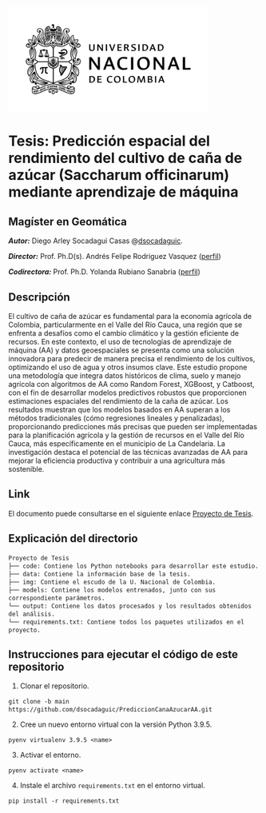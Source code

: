 <img src="https://github.com/dsocadaguic/PrediccionCanaAzucarAA/blob/main/img/EscudoUN.png" width="400"/>

# Tesis: Predicción espacial del rendimiento del cultivo de caña de azúcar (Saccharum officinarum) mediante aprendizaje de máquina

## Magíster en Geomática

***Autor:*** Diego Arley Socadagui Casas @[dsocadaguic](https://github.com/dsocadaguic).

***Director:*** Prof. Ph.D(s). Andrés Felipe Rodriguez Vasquez ([perfil](https://scholar.google.es/citations?user=7D4jWaUAAAAJ&hl=es))

***Codirectora:*** Prof. Ph.D. Yolanda Rubiano Sanabria ([perfil](https://cienciasagrarias.bogota.unal.edu.co/facultad/profesores/yolanda-rubiano-sanabria))

## Descripción
El cultivo de caña de azúcar es fundamental para la economía agrícola de Colombia, particularmente en el Valle del Río Cauca, una región que se enfrenta a desafíos como el cambio climático y la gestión eficiente de recursos. En este contexto, el uso de tecnologías de aprendizaje de máquina (AA) y datos geoespaciales se presenta como una solución innovadora para predecir de manera precisa el rendimiento de los cultivos, optimizando el uso de agua y otros insumos clave. Este estudio propone una metodología que integra datos históricos de clima, suelo y manejo agrícola con algoritmos de AA como Random Forest, XGBoost, y Catboost, con el fin de desarrollar modelos predictivos robustos que proporcionen estimaciones espaciales del rendimiento de la caña de azúcar. Los resultados muestran que los modelos basados en AA superan a los métodos tradicionales (cómo regresiones lineales y penalizadas), proporcionando predicciones más precisas que pueden ser implementadas para la planificación agrícola y la gestión de recursos en el Valle del Río Cauca, más específicamente en el municipio de La Candelaria. La investigación destaca el potencial de las técnicas avanzadas de AA para mejorar la eficiencia productiva y contribuir a una agricultura más sostenible.

## Link
El documento puede consultarse en el siguiente enlace [Proyecto de Tesis]().

## Explicación del directorio

```
Proyecto de Tesis
├── code: Contiene los Python notebooks para desarrollar este estudio.
├── data: Contiene la información base de la tesis.
├── img: Contiene el escudo de la U. Nacional de Colombia.
├── models: Contiene los modelos entrenados, junto con sus correspondiente parámetros.
└── output: Contiene los datos procesados ​​y los resultados obtenidos del análisis. 
└── requirements.txt: Contiene todos los paquetes utilizados en el proyecto.

```

## Instrucciones para ejecutar el código de este repositorio

1. Clonar el repositorio.
```
git clone -b main https://github.com/dsocadaguic/PrediccionCanaAzucarAA.git
```
2. Cree un nuevo entorno virtual con la versión Python 3.9.5.
```
pyenv virtualenv 3.9.5 <name>
```
3. Activar el entorno.
```
pyenv activate <name>
```
4. Instale el archivo `requirements.txt` en el entorno virtual.
```
pip install -r requirements.txt
```
